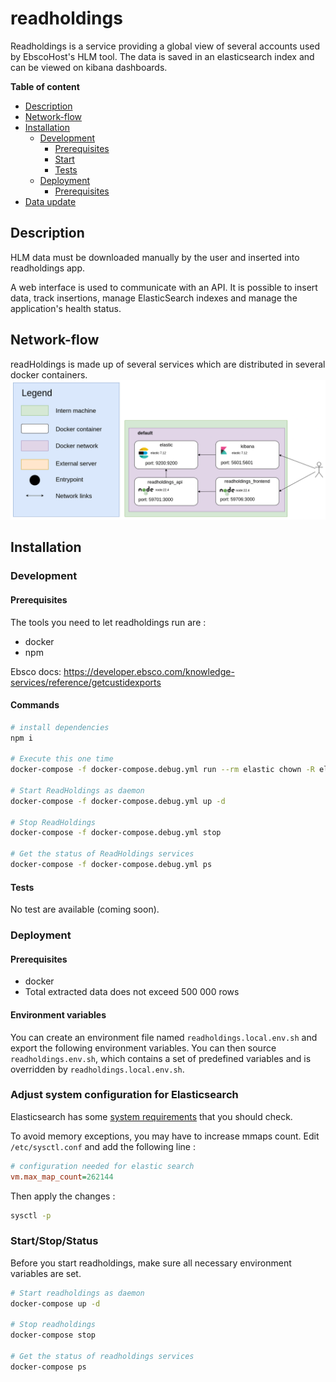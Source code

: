# readholdings

Readholdings is a service providing a global view of several accounts used by EbscoHost's HLM tool. The data is saved in an elasticsearch index and can be viewed on kibana dashboards.

**Table of content**
- [Description](#Description)
- [Network-flow](#Network-flow)
- [Installation](#Installation)
    - [Development](#Development)
        - [Prerequisites](#Prerequisites)
        - [Start](#Start)
        - [Tests](#Tests)
    - [Deployment](#Deployment)
      - [Prerequisites](#Prerequisites)
- [Data update](#Data-update)

## Description

HLM data must be downloaded manually by the user and inserted into readholdings app.

A web interface is used to communicate with an API. It is possible to insert data, track insertions, manage ElasticSearch indexes and manage the application's health status.

## Network-flow

readHoldings is made up of several services which are distributed in several docker containers.
![Network-flow](./docs/network-flow.png)

## Installation

### Development

#### Prerequisites

The tools you need to let readholdings run are :
* docker
* npm

Ebsco docs: https://developer.ebsco.com/knowledge-services/reference/getcustidexports

#### Commands 

```bash
# install dependencies
npm i

# Execute this one time
docker-compose -f docker-compose.debug.yml run --rm elastic chown -R elasticsearch /usr/share/elasticsearch/ 

# Start ReadHoldings as daemon
docker-compose -f docker-compose.debug.yml up -d

# Stop ReadHoldings
docker-compose -f docker-compose.debug.yml stop

# Get the status of ReadHoldings services
docker-compose -f docker-compose.debug.yml ps
```

#### Tests

No test are available (coming soon).

### Deployment

#### Prerequisites

* docker
* Total extracted data does not exceed 500 000 rows

#### Environment variables

You can create an environment file named `readholdings.local.env.sh` and export the following environment variables. You can then source `readholdings.env.sh`, which contains a set of predefined variables and is overridden by `readholdings.local.env.sh`.

### Adjust system configuration for Elasticsearch

Elasticsearch has some [system requirements](https://www.elastic.co/guide/en/elasticsearch/reference/current/system-config.html) that you should check.

To avoid memory exceptions, you may have to increase mmaps count. Edit `/etc/sysctl.conf` and add the following line :

```ini
# configuration needed for elastic search
vm.max_map_count=262144
```
Then apply the changes : 
```bash
sysctl -p
```
### Start/Stop/Status

Before you start readholdings, make sure all necessary environment variables are set.

```bash
# Start readholdings as daemon
docker-compose up -d

# Stop readholdings
docker-compose stop

# Get the status of readholdings services
docker-compose ps